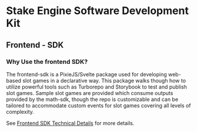 # Stake Engine Software Development Kit

## **Frontend - SDK**

### **Why Use the frontend SDK?**

The frontend-sdk is a PixieJS/Svelte package used for developing web-based slot games in a declarative way. This package walks though how to utilize powerful tools such as Turborepo and Storybook to test and publish slot games. Sample slot games are provided which consume outputs provided by the math-sdk, though the repo is customizable and can be tailored to accommodate custom events for slot games covering all levels of complexity.

See [Frontend SDK Technical Details](fe_docs/dependencies.md) for more details.
